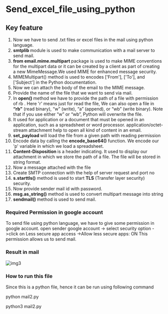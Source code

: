 # Send_excel_file_using_python
## Key feature
<ol>
<li>Now we have to send .txt files or excel files in the mail using python language.</li>
<li><strong> smtplib </strong> module is used to make communication with a mail server to send mail.</li>
<li><strong>from email.mime.multipart </strong> package is used to make MIME conventions for the multipart data or it can be created by a client as part of creating a new MimeMessage.We used MIME for enhanced message security.</li>
<li>MIMEMultipart() method is used to  encodes ['From'], ['To'], and ['Subject'] in the Python documentation.</li>
<li>Now we can attach the body of the email to the MIME message.</li>
<li>Provide the name of the file that we want to send via mail.</li>
<li>In <strong> open() </strong>method we have to provide the path of a file with permission of rb . Here 'r' means just for read the file, We can also open a file in <strong>“rb”</strong> (read binary), “w” (write), “a” (append), or “wb” (write binary). Note that if you use either “w” or “wb”, Python will overwrite the file.</li>
<li>It used for application or a document that must be opened in an application, such as a spreadsheet or word processor. application/octet-stream attachment help to open all kind of content in an email.</li>
<li><strong>set_payload </strong> will load the file from a given path with reading permission</li>
<li>Encode data by calling the <strong>encode_base64()</strong> function. We encode our 'p' variable in which we load a spreadsheet.</li>
<li><strong>Content-Disposition </strong> is a header indicating. It used to display our attachment in which we store the path of a file. The file will be stored in string format.</li>
<li>Now a message attached with the file </li>
<li>Create SMTP connection with the help of server request and port no </li>
<li><strong> s.starttls()</strong> method is used to start <strong>TLS</strong> (Transfer layer security) security. </li>
<li>Now provide sender mail id with password.</li>
<li><strong>msg.as_string()</strong> method is used to convert multipart message into string</li>
<li><strong>sendmail() </strong> method is used to send mail.</li>
</ol>  

### Required Permission in google account
To send file using python language, we have to give some permission in google account.
open sender google account -> select security option ->click on Less secure app access ->Allow less secure apps: ON This permission allows us to send mail.  

### Result in mail    

![img3](https://user-images.githubusercontent.com/47202519/53322260-dbaf6900-3900-11e9-967a-b4914e7a4674.png)  

### How to run this file  
 Since this is a python file, hence it can be run using following command

python mail2.py

python3 mail2.py

